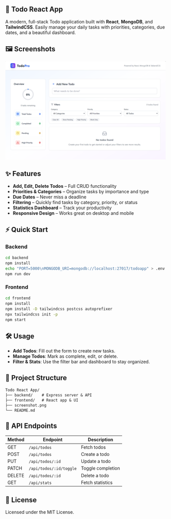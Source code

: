 ## 🚀 Todo React App

A modern, full-stack Todo application built with **React**, **MongoDB**, and **TailwindCSS**. Easily manage your daily tasks with priorities, categories, due dates, and a beautiful dashboard.


## 🖼️ Screenshots
![screenshot](screenshot.png)


## ✨ Features

- **Add, Edit, Delete Todos** – Full CRUD functionality
- **Priorities & Categories** – Organize tasks by importance and type
- **Due Dates** – Never miss a deadline
- **Filtering** – Quickly find tasks by category, priority, or status
- **Statistics Dashboard** – Track your productivity
- **Responsive Design** – Works great on desktop and mobile



## ⚡ Quick Start

### Backend

```bash
cd backend
npm install
echo "PORT=5000\nMONGODB_URI=mongodb://localhost:27017/todoapp" > .env
npm run dev
```

### Frontend

```bash
cd frontend
npm install
npm install -D tailwindcss postcss autoprefixer
npx tailwindcss init -p
npm start
```



## 🛠️ Usage

- **Add Todos**: Fill out the form to create new tasks.
- **Manage Todos**: Mark as complete, edit, or delete.
- **Filter & Stats**: Use the filter bar and dashboard to stay organized.



## 📁 Project Structure

```
Todo React App/
├── backend/    # Express server & API
├── frontend/   # React app & UI
├── screenshot.png
└── README.md
```



## 🔗 API Endpoints

| Method | Endpoint                     | Description         |
|--------|------------------------------|---------------------|
| GET    | `/api/todos`                 | Fetch todos         |
| POST   | `/api/todos`                 | Create a todo       |
| PUT    | `/api/todos/:id`             | Update a todo       |
| PATCH  | `/api/todos/:id/toggle`      | Toggle completion   |
| DELETE | `/api/todos/:id`             | Delete a todo       |
| GET    | `/api/stats`                 | Fetch statistics    |



## 📄 License

Licensed under the MIT License.
